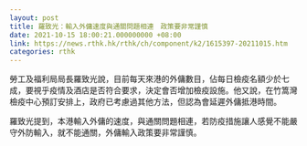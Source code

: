 ```yaml
---
layout: post
title: 羅致光：輸入外傭速度與通關問題相連　政策要非常謹慎
date: 2021-10-15 18:00:21.000000000 +08:00
link: https://news.rthk.hk/rthk/ch/component/k2/1615397-20211015.htm
categories: rthk
---
```


勞工及福利局局長羅致光說，目前每天來港的外傭數目，佔每日檢疫名額少於七成，要視乎疫情及酒店是否符合要求，決定會否增加檢疫設施。他又說，在竹篙灣檢疫中心預訂安排上，政府已考慮過其他方法，但認為會延遲外傭抵港時間。

羅致光提到，本港輸入外傭的速度，與通關問題相連，若防疫措施讓人感覺不能嚴守外防輸入，就不能通關，外傭輸入政策要非常謹慎。
